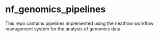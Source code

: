 # nf_genomics_pipelines
This repo contains pipelines implemented using the nextflow workflow management system for the analysis of genomics data
